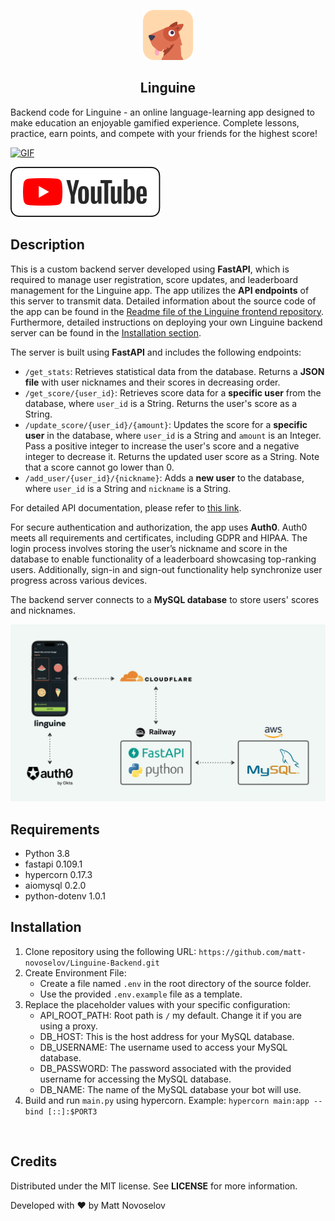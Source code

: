 <p align="center">
  <img src="https://github.com/matt-novoselov/Linguine-Backend/blob/b9a6f794c6286ffa10ee1c40ce3a817e1ed780b2/LinguineIconRounded.png" alt="Logo" width="80" height="80">
  <h2 align="center">
    Linguine
  </h2>
</p>

Backend code for Linguine - an online language-learning app designed to make education an enjoyable gamified experience. Complete lessons, practice, earn points, and compete with your friends for the highest score!

<a href="https://youtu.be/bDzZPEOf0J8" target="_blank">
  <img src="https://github.com/matt-novoselov/Linguine-Backend/assets/59065228/02f11e91-ef30-4784-91ee-b525a6ad4429" alt="GIF">
</a>

[![](https://github.com/matt-novoselov/matt-novoselov/blob/34555effedede5dd5aa24ae675218d989e976cf6/Files/YouTube_Badge.svg)](https://youtu.be/bDzZPEOf0J8)


## Description
This is a custom backend server developed using **FastAPI**, which is required to manage user registration, score updates, and leaderboard management for the Linguine app. The app utilizes the **API endpoints** of this server to transmit data. Detailed information about the source code of the app can be found in the [Readme file of the Linguine frontend repository](https://github.com/matt-novoselov/Linguine-frontend). Furthermore, detailed instructions on deploying your own Linguine backend server can be found in the [Installation section](#installation).

The server is built using **FastAPI** and includes the following endpoints:

- `/get_stats`: Retrieves statistical data from the database. Returns a **JSON file** with user nicknames and their scores in decreasing order.
- `/get_score/{user_id}`: Retrieves score data for a **specific user** from the database, where `user_id` is a String. Returns the user's score as a String.
- `/update_score/{user_id}/{amount}`: Updates the score for a **specific user** in the database, where `user_id` is a String and `amount` is an Integer. Pass a positive integer to increase the user's score and a negative integer to decrease it. Returns the updated user score as a String. Note that a score cannot go lower than 0.
- `/add_user/{user_id}/{nickname}`: Adds a **new user** to the database, where `user_id` is a String and `nickname` is a String.

For detailed API documentation, please refer to [this link](https://mattapi.fun/docs).

For secure authentication and authorization, the app uses **Auth0**. Auth0 meets all requirements and certificates, including GDPR and HIPAA. The login process involves storing the user’s nickname and score in the database to enable functionality of a leaderboard showcasing top-ranking users. Additionally, sign-in and sign-out functionality help synchronize user progress across various devices.

The backend server connects to a **MySQL database** to store users' scores and nicknames.

![](https://github.com/matt-novoselov/Linguine-Backend/blob/ad7c3867903b89cf02f92b25bdd3b0de3af95106/BackendDiagram.png)

## Requirements
- Python 3.8
- fastapi 0.109.1
- hypercorn 0.17.3
- aiomysql 0.2.0
- python-dotenv 1.0.1

## Installation
1. Clone repository using the following URL: `https://github.com/matt-novoselov/Linguine-Backend.git`
2. Create Environment File:
   - Create a file named `.env` in the root directory of the source folder.
   - Use the provided `.env.example` file as a template.
3. Replace the placeholder values with your specific configuration:
   - API_ROOT_PATH: Root path is `/` my default. Change it if you are using a proxy.
   - DB_HOST: This is the host address for your MySQL database.
   - DB_USERNAME: The username used to access your MySQL database.
   - DB_PASSWORD: The password associated with the provided username for accessing the MySQL database.
   - DB_NAME: The name of the MySQL database your bot will use.
5. Build and run `main.py` using hypercorn. Example: `hypercorn main:app --bind [::]:$PORT3`

<br>

## Credits
Distributed under the MIT license. See **LICENSE** for more information.

Developed with ❤️ by Matt Novoselov
